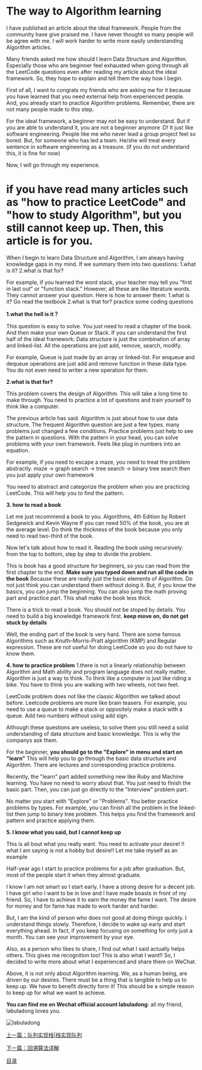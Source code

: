 # The way to Algorithm learning

I have published an article about the ideal framework. People from the community have give praised me. I have never thought so many people will be agree with me. I will work harder to write more easily understanding Algorithm articles.

Many friends asked me how should I learn Data Structure and Algorithm. Especially those who are beginner feel exhausted when going through all the LeetCode questions even after reading my article about the ideal framework. So, they hope to explain and tell them the way how I begin.

First of all, I want to congrats my friends who are asking me for it because you have learned that you need external help from experienced people. And, you already start to practice Algorithm problems. Remember, there are not many people made to this step. 

For the ideal framework, a beginner may not be easy to understand. But if you are able to understand it, you are not a beginner anymore :D! It just like software engineering. People like me who never lead a group project feel so bored. But, for someone who has led a team. He/she will treat every sentence in software engineering as a treasure. (if you do not understand this, it is fine for now)

Now, I will go through my experience.
# if you have read many articles such as "how to practice LeetCode" and "how to study Algorithm", but you still cannot keep up. Then, this article is for you.

When I begin to learn Data Structure and Algorithm, I am always having knowledge gaps in my mind.
If we summary them into two questions:
1.what is it?
2.what is that for?

For example, if you learned the word stack, your teacher may tell you "first in last out" or "function stack." However, all these are like literature words. They cannot answer your question.
Here is how to answer them:
1.what is it? Go read the textbook
2.what is that for? practice some coding questions

**1.what the hell is it？**

This question is easy to solve. You just need to read a chapter of the book. And then make your own Queue or Stack.
If you can understand the first half of the ideal framework: Data structure is just the combination of array and linked-list. All the operations are just add, remove, search, modify.

For example, Queue is just made by an array or linked-list. For enqueue and dequeue operations are just add and remove function in these data type. You do not even need to writer a new operation for them.

**2.what is that for?**

This problem covers the design of Algorithm. This will take a long time to make through. You need to practice a lot of questions and train yourself to think like a computer.

The previous article has said. Algorithm is just about how to use data structure. The frequent Algorithm question are just a few types. many problems just changed a few conditions. Practice problems just help to see the pattern in questions. With the pattern in your head, you can solve problems with your own framework. Feels like plug in numbers into an equation.

For example, if you need to escape a maze, you need to treat the problem abstractly.
maze -> graph search -> tree search -> binary tree search
then you just apply your own framework

You need to abstract and categorize the problem when you are practicing LeetCode. This will help you to find the pattern.

**3. how to read a book**

Let me just recommend a book to you.
Algorithms, 4th Edition by Robert Sedgewick and Kevin Wayne
If you can need 50% of the book, you are at the average level. Do think the thickness of the book because you only need to read two-third of the book.

Now let's talk about how to read it.
Reading the book using recursively: from the top to bottom, step by step to divide the problem. 

This is book has a good structure for beginners, so you can read from the first chapter to the end. **Make sure you typed down and run all the code in the book** Because these are really just the basic elements of Algorithm. Do not just think you can understand them without doing it. But, if you know the basics, you can jump the beginning. You can also jump the math proving part and practice part. This shall make the book less thick.

There is a trick to read a book. You should not be stoped by details. You need to build a big knowledge framework first.
**keep move on, do not get stuck by details**

Well, the ending part of the book is very hard. There are some famous Algorithms such as Knuth–Morris–Pratt algorithm (KMP) and Regular expression. These are not useful for doing LeetCode so you do not have to know them.

**4. how to practice problem**
1.there is not a linearly relationship between Algorithm and Math ability and program language does not really matter. Algorithm is just a way to think. To think like a computer is just like riding a bike. You have to think you are walking with two wheels, not two feet.

LeetCode problem does not like the classic Algorithm we talked about before. Leetcode problems are more like brain teasers.
For example, you need to use a queue to make a stack or oppositely make a stack with a queue. Add two numbers without using add sign.

Although these questions are useless, to solve them you still need a solid understanding of data structure and basic knowledge. This is why the companys ask them.

For the beginner, **you should go to the "Explore" in menu and start on "learn"**
This will help you to go through the basic data structure and Algorithm. There are lectures and corresponding practice problems.

Recently, the "learn" part added something new like Ruby and Machine learning. You have no need to worry about that. You just need to finish the basic part. Then, you can just go directly to the "Interview" problem part.

No matter you start with "Explore" or "Problems". You better practice problems by types. For example, you can finish all the problem in the linked-list then jump to binary tree problem. This helps you find the framework and pattern and practice applying them.

**5. I know what you said, but I cannot keep up**

This is all bout what you really want. You need to activate your desire!
!! what I am saying is not a hobby but desire!!
Let me take myself as an example

Half-year ago I start to practice problems for a job after graduation. But, most of the people start it when they almost graduate.

I know I am not smart so I start early. I have a strong desire for a decent job. I have girl who I want to be in love and I have made boasts in front of my friend. So, I have to achieve it to earn the money the fame I want. The desire for money and for fame has made to work harder and harder.

But, I am the kind of person who does not good at doing things quickly. I understand things slowly. Therefore, I decide to wake up early and start everything ahead. In fact, if you keep focusing on something for only just a month. You can see your improvement by your eye.

Also, as a person who likes to share, I find out what I said actually helps others. This gives me recognition too! This is also what I want!! So, I decided to write more about what I experienced and share them on WeChat.

Above, it is not only about Algorithm learning. We, as a human being, are driven by our desires. There must be a thing that is tangible to help us to keep up. We have to benefit directly form it! This should be a simple reason to keep up for what we want to achieve.

**You can find me on Wechat official account labuladong**:
all my friend, labuladong loves you.

![labuladong](../pictures/labuladong.png)

[上一篇：队列实现栈\|栈实现队列](../数据结构系列/队列实现栈栈实现队列.md)

[下一篇：回溯算法详解](../算法思维系列/回溯算法详解修订版.md)

[目录](../README.md#目录)
